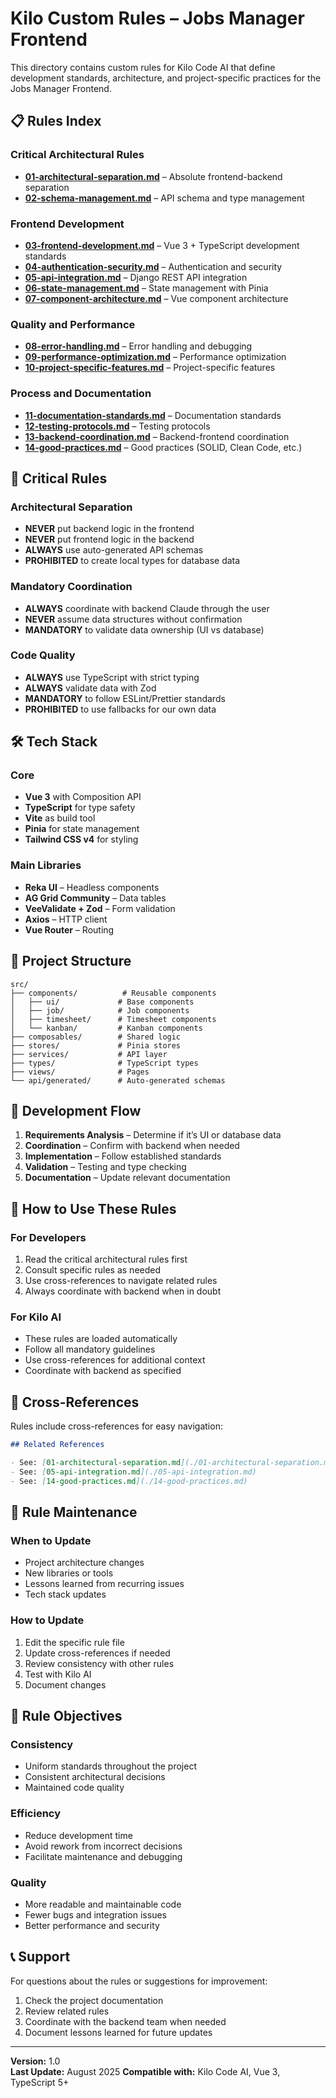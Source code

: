# Kilo Custom Rules – Jobs Manager Frontend

This directory contains custom rules for Kilo Code AI that define development standards, architecture, and project-specific practices for the Jobs Manager Frontend.

## 📋 Rules Index

### Critical Architectural Rules

- **[01-architectural-separation.md](./01-architectural-separation.md)** – Absolute frontend-backend separation
- **[02-schema-management.md](./02-schema-management.md)** – API schema and type management

### Frontend Development

- **[03-frontend-development.md](./03-frontend-development.md)** – Vue 3 + TypeScript development standards
- **[04-authentication-security.md](./04-authentication-security.md)** – Authentication and security
- **[05-api-integration.md](./05-api-integration.md)** – Django REST API integration
- **[06-state-management.md](./06-state-management.md)** – State management with Pinia
- **[07-component-architecture.md](./07-component-architecture.md)** – Vue component architecture

### Quality and Performance

- **[08-error-handling.md](./08-error-handling.md)** – Error handling and debugging
- **[09-performance-optimization.md](./09-performance-optimization.md)** – Performance optimization
- **[10-project-specific-features.md](./10-project-specific-features.md)** – Project-specific features

### Process and Documentation

- **[11-documentation-standards.md](./11-documentation-standards.md)** – Documentation standards
- **[12-testing-protocols.md](./12-testing-protocols.md)** – Testing protocols
- **[13-backend-coordination.md](./13-backend-coordination.md)** – Backend-frontend coordination
- **[14-good-practices.md](./14-good-practices.md)** – Good practices (SOLID, Clean Code, etc.)

## 🚨 Critical Rules

### Architectural Separation

- **NEVER** put backend logic in the frontend
- **NEVER** put frontend logic in the backend
- **ALWAYS** use auto-generated API schemas
- **PROHIBITED** to create local types for database data

### Mandatory Coordination

- **ALWAYS** coordinate with backend Claude through the user
- **NEVER** assume data structures without confirmation
- **MANDATORY** to validate data ownership (UI vs database)

### Code Quality

- **ALWAYS** use TypeScript with strict typing
- **ALWAYS** validate data with Zod
- **MANDATORY** to follow ESLint/Prettier standards
- **PROHIBITED** to use fallbacks for our own data

## 🛠️ Tech Stack

### Core

- **Vue 3** with Composition API
- **TypeScript** for type safety
- **Vite** as build tool
- **Pinia** for state management
- **Tailwind CSS v4** for styling

### Main Libraries

- **Reka UI** – Headless components
- **AG Grid Community** – Data tables
- **VeeValidate + Zod** – Form validation
- **Axios** – HTTP client
- **Vue Router** – Routing

## 📁 Project Structure

```
src/
├── components/          # Reusable components
│   ├── ui/             # Base components
│   ├── job/            # Job components
│   ├── timesheet/      # Timesheet components
│   └── kanban/         # Kanban components
├── composables/        # Shared logic
├── stores/             # Pinia stores
├── services/           # API layer
├── types/              # TypeScript types
├── views/              # Pages
└── api/generated/      # Auto-generated schemas
```

## 🔄 Development Flow

1. **Requirements Analysis** – Determine if it’s UI or database data
2. **Coordination** – Confirm with backend when needed
3. **Implementation** – Follow established standards
4. **Validation** – Testing and type checking
5. **Documentation** – Update relevant documentation

## 📖 How to Use These Rules

### For Developers

1. Read the critical architectural rules first
2. Consult specific rules as needed
3. Use cross-references to navigate related rules
4. Always coordinate with backend when in doubt

### For Kilo AI

- These rules are loaded automatically
- Follow all mandatory guidelines
- Use cross-references for additional context
- Coordinate with backend as specified

## 🔗 Cross-References

Rules include cross-references for easy navigation:

```markdown
## Related References

- See: [01-architectural-separation.md](./01-architectural-separation.md)
- See: [05-api-integration.md](./05-api-integration.md)
- See: [14-good-practices.md](./14-good-practices.md)
```

## 📝 Rule Maintenance

### When to Update

- Project architecture changes
- New libraries or tools
- Lessons learned from recurring issues
- Tech stack updates

### How to Update

1. Edit the specific rule file
2. Update cross-references if needed
3. Review consistency with other rules
4. Test with Kilo AI
5. Document changes

## 🎯 Rule Objectives

### Consistency

- Uniform standards throughout the project
- Consistent architectural decisions
- Maintained code quality

### Efficiency

- Reduce development time
- Avoid rework from incorrect decisions
- Facilitate maintenance and debugging

### Quality

- More readable and maintainable code
- Fewer bugs and integration issues
- Better performance and security

## 📞 Support

For questions about the rules or suggestions for improvement:

1. Check the project documentation
2. Review related rules
3. Coordinate with the backend team when needed
4. Document lessons learned for future updates

---

**Version:** 1.0  
**Last Update:** August 2025
**Compatible with:** Kilo Code AI, Vue 3, TypeScript 5+
